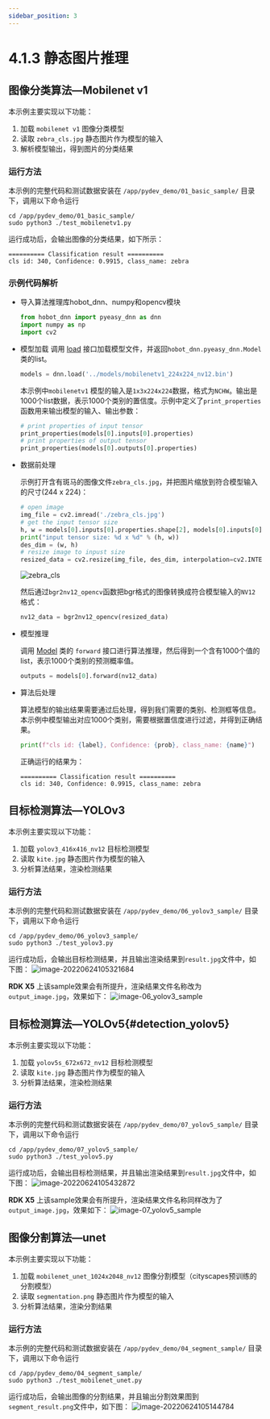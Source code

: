 ```yaml
---
sidebar_position: 3
---
```


# 4.1.3 静态图片推理

## 图像分类算法—Mobilenet v1

本示例主要实现以下功能：
  1. 加载 `mobilenet v1` 图像分类模型
  2. 读取 `zebra_cls.jpg` 静态图片作为模型的输入
  3. 解析模型输出，得到图片的分类结果

### 运行方法

本示例的完整代码和测试数据安装在 `/app/pydev_demo/01_basic_sample/` 目录下，调用以下命令运行

```shell
cd /app/pydev_demo/01_basic_sample/
sudo python3 ./test_mobilenetv1.py
```

运行成功后，会输出图像的分类结果，如下所示：

```shell
========== Classification result ==========
cls id: 340, Confidence: 0.9915, class_name: zebra
```

### 示例代码解析

- 导入算法推理库hobot_dnn、numpy和opencv模块

    ```python
    from hobot_dnn import pyeasy_dnn as dnn
    import numpy as np
    import cv2
    ```

- 模型加载
    调用 [load](./pydev_dnn_api.md) 接口加载模型文件，并返回`hobot_dnn.pyeasy_dnn.Model`类的list。

    ```python
    models = dnn.load('../models/mobilenetv1_224x224_nv12.bin')
    ```

    本示例中`mobilenetv1` 模型的输入是`1x3x224x224`数据，格式为`NCHW`。输出是1000个list数据，表示1000个类别的置信度。示例中定义了`print_properties`函数用来输出模型的输入、输出参数：

    ```python
    # print properties of input tensor
    print_properties(models[0].inputs[0].properties)
    # print properties of output tensor
    print_properties(models[0].outputs[0].properties)
    ```

- 数据前处理

    示例打开含有斑马的图像文件`zebra_cls.jpg`，并把图片缩放到符合模型输入的尺寸(244 x 224)：

    ```python
    # open image
    img_file = cv2.imread('./zebra_cls.jpg')
    # get the input tensor size
    h, w = models[0].inputs[0].properties.shape[2], models[0].inputs[0].properties.shape[3]
    print("input tensor size: %d x %d" % (h, w))
    des_dim = (w, h)
    # resize image to inpust size
    resized_data = cv2.resize(img_file, des_dim, interpolation=cv2.INTER_AREA)
    ```

    ![zebra_cls](../../../static/img/04_Algorithm_Application/01_pydev_dnn_demo/image/pydev_dnn_demo/zebra_cls.jpg)

    然后通过`bgr2nv12_opencv`函数把bgr格式的图像转换成符合模型输入的`NV12`格式：

    ```python
    nv12_data = bgr2nv12_opencv(resized_data)
    ```

- 模型推理

    调用 [Model](./pydev_dnn_api.md) 类的 `forward` 接口进行算法推理，然后得到一个含有1000个值的list，表示1000个类别的预测概率值。

    ```python
    outputs = models[0].forward(nv12_data)
    ```

- 算法后处理

    算法模型的输出结果需要通过后处理，得到我们需要的类别、检测框等信息。本示例中模型输出对应1000个类别，需要根据置信度进行过滤，并得到正确结果。

    ```python
    print(f"cls id: {label}, Confidence: {prob}, class_name: {name}")
    ```
    
    正确运行的结果为：
    
    ```shell
    ========== Classification result ==========
    cls id: 340, Confidence: 0.9915, class_name: zebra
    ```



## 目标检测算法—YOLOv3

本示例主要实现以下功能：

  1. 加载 `yolov3_416x416_nv12` 目标检测模型
  2. 读取 `kite.jpg` 静态图片作为模型的输入
  3. 分析算法结果，渲染检测结果

### 运行方法

本示例的完整代码和测试数据安装在 `/app/pydev_demo/06_yolov3_sample/` 目录下，调用以下命令运行

```
cd /app/pydev_demo/06_yolov3_sample/
sudo python3 ./test_yolov3.py
```

运行成功后，会输出目标检测结果，并且输出渲染结果到`result.jpg`文件中，如下图：
![image-20220624105321684](../../../static/img/04_Algorithm_Application/01_pydev_dnn_demo/image/pydev_dnn_demo/image-20220624105321684.png)

**RDK X5** 上该sample效果会有所提升，渲染结果文件名称改为`output_image.jpg`，效果如下：
![image-06_yolov3_sample](../../../static/img/04_Algorithm_Application/01_pydev_dnn_demo/image/pydev_dnn_demo/06_yolov3_sample.png)



## 目标检测算法—YOLOv5{#detection_yolov5}

本示例主要实现以下功能：

1. 加载 `yolov5s_672x672_nv12` 目标检测模型
2. 读取 `kite.jpg` 静态图片作为模型的输入
3. 分析算法结果，渲染检测结果

### 运行方法

本示例的完整代码和测试数据安装在 `/app/pydev_demo/07_yolov5_sample/` 目录下，调用以下命令运行

```
cd /app/pydev_demo/07_yolov5_sample/
sudo python3 ./test_yolov5.py
```

运行成功后，会输出目标检测结果，并且输出渲染结果到`result.jpg`文件中，如下图：
![image-20220624105432872](../../../static/img/04_Algorithm_Application/01_pydev_dnn_demo/image/pydev_dnn_demo/image-20220624105432872.png)

**RDK X5** 上该sample效果会有所提升，渲染结果文件名称同样改为了`output_image.jpg`，效果如下：
![image-07_yolov5_sample](../../../static/img/04_Algorithm_Application/01_pydev_dnn_demo/image/pydev_dnn_demo/07_yolov5_sample.png)



## 图像分割算法—unet

本示例主要实现以下功能：

1. 加载 `mobilenet_unet_1024x2048_nv12` 图像分割模型（cityscapes预训练的分割模型）
2. 读取 `segmentation.png` 静态图片作为模型的输入
3. 分析算法结果，渲染分割结果


### 运行方法

本示例的完整代码和测试数据安装在 `/app/pydev_demo/04_segment_sample/` 目录下，调用以下命令运行

```
cd /app/pydev_demo/04_segment_sample/
sudo python3 ./test_mobilenet_unet.py
```

运行成功后，会输出图像的分割结果，并且输出分割效果图到``segment_result.png``文件中，如下图：
![image-20220624105144784](../../../static/img/04_Algorithm_Application/01_pydev_dnn_demo/image/pydev_dnn_demo/image-20220624105144784.png)
